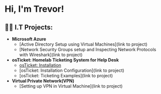 <h1>Hi, I'm Trevor! </h1>

<h2>👨‍💻 I.T Projects:</h2>

- <b>Microsoft Azure</b>
  - [Active Directory Setup using Virtual Machines](link to project)
  - [Network Security Groups setup and Inspecting Network Protocols with Wireshark](link to project)
- <b>osTicket: Homelab Ticketing System for Help Desk</b>
  - [osTicket: Installation]([https://github.com/tbeard92/osticketinstall/tree/main.git])
  - [osTicket: Installation Configuration](link to project)
  - [osTicket: Ticketing Examples](link to project)
- <b>Virtual Private Network(VPN)</b>
  - [Setting up VPN in Virtual Machine](link to project)


<!--
**joshmadakor1/joshmadakor1** is a ✨ _special_ ✨ repository because its `README.md` (this file) appears on your GitHub profile.

Here are some ideas to get you started:

- 🔭 I’m currently working on ...
- 🌱 I’m currently learning ...
- 👯 I’m looking to collaborate on ...
- 🤔 I’m looking for help with ...
- 💬 Ask me about ...
- 📫 How to reach me: ...
- 😄 Pronouns: ...
- ⚡ Fun fact: ...
-->
